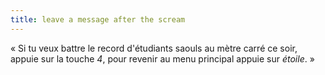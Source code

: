 ```yaml
---
title: leave a message after the scream
---
```


« Si tu veux battre le record d'étudiants saouls au mètre carré ce soir,
appuie sur la touche _4_, pour revenir au menu principal appuie sur _étoile_.
»

